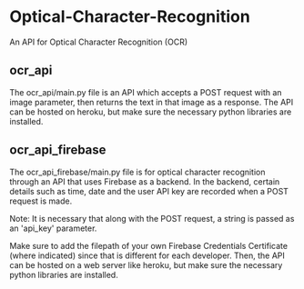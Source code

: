 # Optical-Character-Recognition
An API for Optical Character Recognition (OCR)

## ocr_api
The ocr_api/main.py file is an API which accepts a POST request with an image parameter, then returns the text in that image as a response. The API can be hosted on heroku, but make sure the necessary python libraries are installed. 

## ocr_api_firebase
The ocr_api_firebase/main.py file is for optical character recognition through an API that uses Firebase as a backend. In the backend, certain details such as time, date and the user API key are recorded when a POST request is made. 

Note: It is necessary that along with the POST request, a string is passed as an 'api_key' parameter.

Make sure to add the filepath of your own Firebase Credentials Certificate (where indicated) since that is different for each developer. Then, the API can be hosted on a web server like heroku, but make sure the necessary python libraries are installed. 
